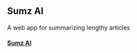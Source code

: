 ## Sumz AI

A web app for summarizing lengthy articles

#### [Sumz AI](https://sumz-ai-summarizer.vercel.app/)
